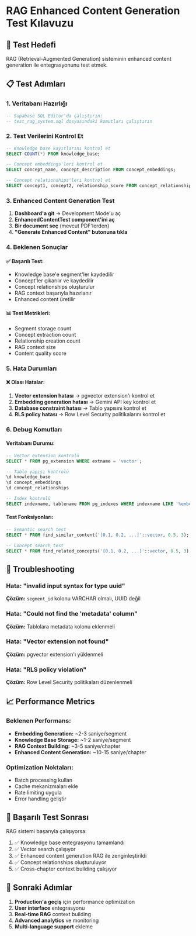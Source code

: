 # RAG Enhanced Content Generation Test Kılavuzu

## 🎯 **Test Hedefi**
RAG (Retrieval-Augmented Generation) sisteminin enhanced content generation ile entegrasyonunu test etmek.

## 📋 **Test Adımları**

### **1. Veritabanı Hazırlığı**
```sql
-- Supabase SQL Editor'da çalıştırın:
-- test_rag_system.sql dosyasındaki komutları çalıştırın
```

### **2. Test Verilerini Kontrol Et**
```sql
-- Knowledge base kayıtlarını kontrol et
SELECT COUNT(*) FROM knowledge_base;

-- Concept embeddings'leri kontrol et
SELECT concept_name, concept_description FROM concept_embeddings;

-- Concept relationships'leri kontrol et
SELECT concept1, concept2, relationship_score FROM concept_relationships;
```

### **3. Enhanced Content Generation Test**
1. **Dashboard'a git** → Development Mode'u aç
2. **EnhancedContentTest component'ini aç**
3. **Bir document seç** (mevcut PDF'lerden)
4. **"Generate Enhanced Content" butonuna tıkla**

### **4. Beklenen Sonuçlar**

#### **✅ Başarılı Test:**
- Knowledge base'e segment'ler kaydedilir
- Concept'ler çıkarılır ve kaydedilir
- Concept relationships oluşturulur
- RAG context başarıyla hazırlanır
- Enhanced content üretilir

#### **📊 Test Metrikleri:**
- Segment storage count
- Concept extraction count
- Relationship creation count
- RAG context size
- Content quality score

### **5. Hata Durumları**

#### **❌ Olası Hatalar:**
1. **Vector extension hatası** → pgvector extension'ı kontrol et
2. **Embedding generation hatası** → Gemini API key kontrol et
3. **Database constraint hatası** → Tablo yapısını kontrol et
4. **RLS policy hatası** → Row Level Security politikalarını kontrol et

### **6. Debug Komutları**

#### **Veritabanı Durumu:**
```sql
-- Vector extension kontrolü
SELECT * FROM pg_extension WHERE extname = 'vector';

-- Tablo yapısı kontrolü
\d knowledge_base
\d concept_embeddings
\d concept_relationships

-- Index kontrolü
SELECT indexname, tablename FROM pg_indexes WHERE indexname LIKE '%embeddings%';
```

#### **Test Fonksiyonları:**
```sql
-- Semantic search test
SELECT * FROM find_similar_content('[0.1, 0.2, ...]'::vector, 0.5, 3);

-- Concept search test
SELECT * FROM find_related_concepts('[0.1, 0.2, ...]'::vector, 0.5, 3);
```

## 🔧 **Troubleshooting**

### **Hata: "invalid input syntax for type uuid"**
**Çözüm:** `segment_id` kolonu VARCHAR olmalı, UUID değil

### **Hata: "Could not find the 'metadata' column"**
**Çözüm:** Tablolara metadata kolonu eklenmeli

### **Hata: "Vector extension not found"**
**Çözüm:** pgvector extension'ı yüklenmeli

### **Hata: "RLS policy violation"**
**Çözüm:** Row Level Security politikaları düzenlenmeli

## 📈 **Performance Metrics**

### **Beklenen Performans:**
- **Embedding Generation:** ~2-3 saniye/segment
- **Knowledge Base Storage:** ~1-2 saniye/segment
- **RAG Context Building:** ~3-5 saniye/chapter
- **Enhanced Content Generation:** ~10-15 saniye/chapter

### **Optimization Noktaları:**
- Batch processing kullan
- Cache mekanizmaları ekle
- Rate limiting uygula
- Error handling geliştir

## 🎉 **Başarılı Test Sonrası**

RAG sistemi başarıyla çalışıyorsa:
1. ✅ Knowledge base entegrasyonu tamamlandı
2. ✅ Vector search çalışıyor
3. ✅ Enhanced content generation RAG ile zenginleştirildi
4. ✅ Concept relationships oluşturuluyor
5. ✅ Cross-chapter context building çalışıyor

## 🚀 **Sonraki Adımlar**

1. **Production'a geçiş** için performance optimization
2. **User interface** entegrasyonu
3. **Real-time RAG** context building
4. **Advanced analytics** ve monitoring
5. **Multi-language support** ekleme 